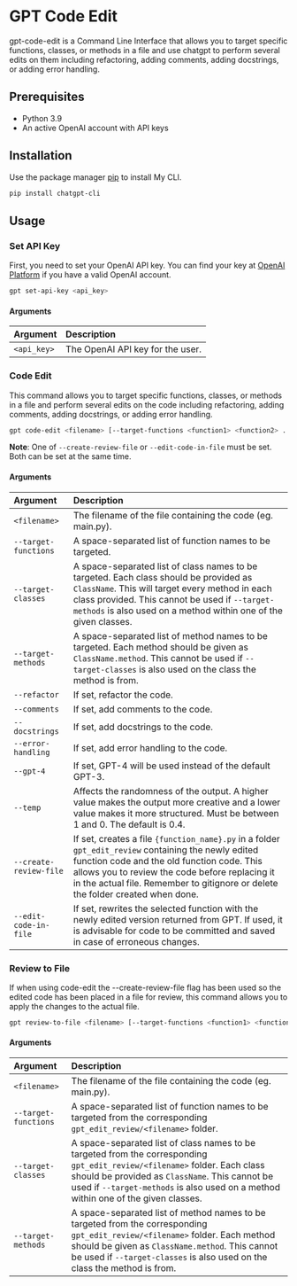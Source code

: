 # GPT Code Edit

gpt-code-edit is a Command Line Interface that allows you to target specific functions, classes, or methods in a file and use chatgpt to perform several edits on them including refactoring, adding comments, adding docstrings, or adding error handling. 

## Prerequisites

- Python 3.9
- An active OpenAI account with API keys

## Installation

Use the package manager [pip](https://pip.pypa.io/en/stable/) to install My CLI.

```bash
pip install chatgpt-cli
```

## Usage

### Set API Key

First, you need to set your OpenAI API key. You can find your key at [OpenAI Platform](https://platform.openai.com/account/api-keys) if you have a valid OpenAI account.

```bash
gpt set-api-key <api_key>
```

#### Arguments

| Argument | Description |
| :--- | :--- |
| `<api_key>` | The OpenAI API key for the user. |

### Code Edit

This command allows you to target specific functions, classes, or methods in a file and perform several edits on the code including refactoring, adding comments, adding docstrings, or adding error handling.

```bash
gpt code-edit <filename> [--target-functions <function1> <function2> ...] [--target-classes <class1> <class2> ...] [--target-methods <class1.method1> <class2.method2> ...] [--refactor] [--comments] [--docstrings] [--error-handling] [--gpt-4] [--temp <temperature>] [--create-review-file] [--edit-code-in-file]
```

**Note**: One of `--create-review-file` or `--edit-code-in-file` must be set. Both can be set at the same time.

#### Arguments

| Argument | Description |
| :--- | :--- |
| `<filename>` | The filename of the file containing the code (eg. main.py). |
| `--target-functions` | A space-separated list of function names to be targeted. |
| `--target-classes` | A space-separated list of class names to be targeted. Each class should be provided as `ClassName`. This will target every method in each class provided. This cannot be used if `--target-methods` is also used on a method within one of the given classes. |
| `--target-methods` | A space-separated list of method names to be targeted. Each method should be given as `ClassName.method`. This cannot be used if `--target-classes` is also used on the class the method is from. |
| `--refactor` | If set, refactor the code. |
| `--comments` | If set, add comments to the code. |
| `--docstrings` | If set, add docstrings to the code. |
| `--error-handling` | If set, add error handling to the code. |
| `--gpt-4` | If set, GPT-4 will be used instead of the default GPT-3. |
| `--temp` | Affects the randomness of the output. A higher value makes the output more creative and a lower value makes it more structured. Must be between 1 and 0. The default is 0.4. |
| `--create-review-file` | If set, creates a file `{function_name}.py` in a folder `gpt_edit_review` containing the newly edited function code and the old function code. This allows you to review the code before replacing it in the actual file. Remember to gitignore or delete the folder created when done. |
| `--edit-code-in-file` | If set, rewrites the selected function with the newly edited version returned from GPT. If used, it is advisable for code to be committed and saved in case of erroneous changes. |

### Review to File

If when using code-edit the --create-review-file flag has been used so the edited code has been placed in a file for review, this command allows you to apply the changes to the actual file.

```bash
gpt review-to-file <filename> [--target-functions <function1> <function2> ...] [--target-classes <class1> <class2> ...] [--target-methods <class1.method1> <class2.method2> ...]
```

#### Arguments

| Argument | Description |
| :--- | :--- |
| `<filename>` | The filename of the file containing the code (eg. main.py). |
| `--target-functions` | A space-separated list of function names to be targeted from the corresponding `gpt_edit_review/<filename>` folder. |
| `--target-classes` | A space-separated list of class names to be targeted from the corresponding `gpt_edit_review/<filename>` folder. Each class should be provided as `ClassName`. This cannot be used if `--target-methods` is also used on a method within one of the given classes. |
| `--target-methods` | A space-separated list of method names to be targeted from the corresponding `gpt_edit_review/<filename>` folder. Each method should be given as `ClassName.method`. This cannot be used if `--target-classes` is also used on the class the method is from. |

